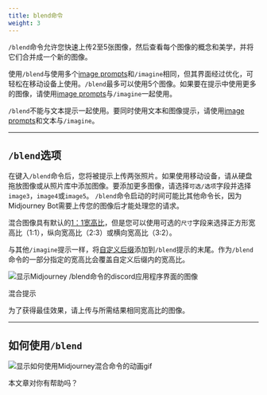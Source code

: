 ```yaml
---
title: blend命令
weight: 3
---
```

`/blend`命令允许您快速上传2至5张图像，然后查看每个图像的概念和美学，并将它们合并成一个新的图像。

使用`/blend`与使用多个[image prompts](https://docs.midjourney.com/image-prompts)和`/imagine`相同，但其界面经过优化，可轻松在移动设备上使用。`/blend`最多可以使用5个图像。如果要在提示中使用更多的图像，请使用[image prompts](https://docs.midjourney.com/image-prompts)与`/imagine`一起使用。

`/blend`不能与文本提示一起使用。要同时使用文本和图像提示，请使用[image prompts](https://docs.midjourney.com/image-prompts)和文本与`/imagine`。

___

## `/blend`选项

在键入`/blend`命令后，您将被提示上传两张照片。如果使用移动设备，请从硬盘拖放图像或从照片库中添加图像。要添加更多图像，请选择`可选/选项`字段并选择`image3`，`image4`或`image5`。 `/blend`命令启动的时间可能比其他命令长，因为Midjourney Bot需要上传您的图像后才能处理您的请求。

混合图像具有默认的[1：1宽高比](https://docs.midjourney.com/v1/docs/aspect-ratios)，但是您可以使用可选的`尺寸`字段来选择正方形宽高比（1:1），纵向宽高比（2:3）或横向宽高比（3:2）。

与其他`/imagine`提示一样，将[自定义后缀](https://docs.midjourney.com/v1/docs/settings-and-presets)添加到`/blend`提示的末尾。作为`/blend`命令的一部分指定的宽高比会覆盖自定义后缀内的宽高比。

![显示Midjourney /blend命令的discord应用程序界面的图像](https://cdn.document360.io/3040c2b6-fead-4744-a3a9-d56d621c6c7e/Images/Documentation/MJ_Blend_Interface.png)

混合提示

为了获得最佳效果，请上传与所需结果相同宽高比的图像。

___

## 如何使用`/blend`

![显示如何使用Midjourney混合命令的动画gif](https://cdn.document360.io/3040c2b6-fead-4744-a3a9-d56d621c6c7e/Images/Documentation/MJ_Blend.gif)

本文章对你有帮助吗？